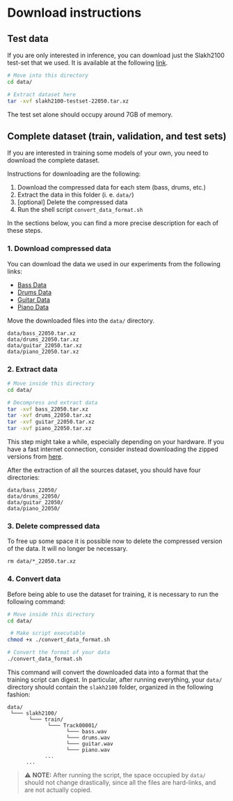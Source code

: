 # Download instructions

## Test data
If you are only interested in inference, you can download just the Slakh2100 test-set that we used. It is available at the following [link](https://drive.google.com/file/d/1Xo-bGORndJhenHvzf3eY5Lt0XCTgElZP/view?usp=sharing).
```bash
# Move into this directory
cd data/

# Extract dataset here
tar -xvf slakh2100-testset-22050.tar.xz
```
The test set alone should occupy around 7GB of memory. 

## Complete dataset (train, validation, and test sets)
If you are interested in training some models of your own, you need to download the complete dataset.

Instructions for downloading are the following:

 1. Download the compressed data for each stem (bass, drums, etc.)
 2. Extract the data in this folder (i. e. `data/`)
 3. [optional] Delete the compressed data 
 4. Run the shell script `convert_data_format.sh` 

In the sections below, you can find a more precise description for each of these steps.

### 1. Download compressed data
You can download the data we used in our experiments from the following links:
 
 - [Bass Data](https://drive.google.com/file/d/1T7rbuwyqR73K__0L3nF550rVBXgrpYVT/view?usp=sharing)
 - [Drums Data](https://drive.google.com/file/d/1vieJQdvN22YrTdBMMvZXw1xr1rdko1pm/view?usp=sharing)
 - [Guitar Data](https://drive.google.com/file/d/1Uo3iN4lIecJ8SJulEKlhD96Bgd2CGf8F/view?usp=sharing)
 - [Piano Data](https://drive.google.com/file/d/1w3Zou4oL_DfdJm1o_Y-qLCvVYG8W6J62/view?usp=sharing)

Move the downloaded files into the `data/` directory.

```
data/bass_22050.tar.xz
data/drums_22050.tar.xz
data/guitar_22050.tar.xz
data/piano_22050.tar.xz
```

### 2. Extract data
```bash
# Move inside this directory
cd data/

# Decompress and extract data
tar -xvf bass_22050.tar.xz 
tar -xvf drums_22050.tar.xz
tar -xvf guitar_22050.tar.xz
tar -xvf piano_22050.tar.xz
```
This step might take a while, especially depending on your hardware. If you have a fast internet connection, consider instead downloading the zipped versions from [here](https://drive.google.com/drive/folders/1lCr93-47J3lsm_X5sBWGc9J1UfAz9pJE?usp=sharing).

After the extraction of all the sources dataset, you should have four directories:
```
data/bass_22050/
data/drums_22050/
data/guitar_22050/
data/piano_22050/
```

### 3. Delete compressed data
To free up some space it is possible now to delete the compressed version of the data. It will no longer be necessary.
```
rm data/*_22050.tar.xz 
```

### 4. Convert data
Before being able to use the dataset for training, it is necessary to run the following command:
```bash
# Move inside this directory
cd data/

 # Make script executable 
chmod +x ./convert_data_format.sh

# Convert the format of your data
./convert_data_format.sh
```
This command will convert the downloaded data into a format that the training script can digest. In particular, after running everything, your `data/` directory should contain the `slakh2100` folder, organized in the following fashion:
```
data/
 └─── slakh2100/
       └─── train/
             └─── Track00001/
                   └─── bass.wav
                   └─── drums.wav
                   └─── guitar.wav
                   └─── piano.wav
            ...
      ...
```
> ⚠️ **NOTE:**
> After running the script, the space occupied by `data/` should not change drastically, since all the files are hard-links, and are not actually copied.
